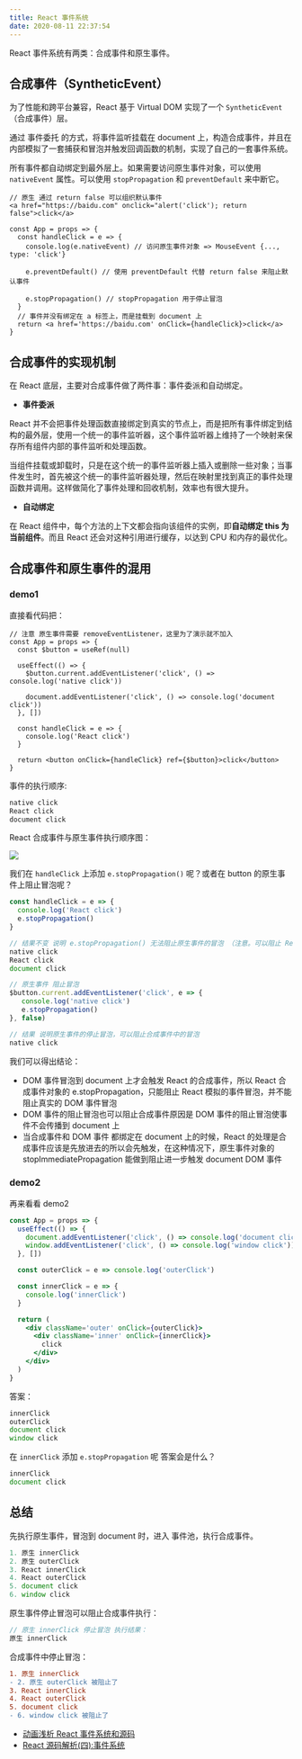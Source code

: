 ```yaml
---
title: React 事件系统
date: 2020-08-11 22:37:54
---
```


React 事件系统有两类：合成事件和原生事件。

## 合成事件（SyntheticEvent）

为了性能和跨平台兼容，React 基于 Virtual DOM 实现了一个 `SyntheticEvent` （合成事件）层。

通过 <span class='orange'>事件委托</span> 的方式，将事件监听挂载在 document 上，构造合成事件，并且在内部模拟了一套捕获和冒泡并触发回调函数的机制，实现了自己的一套事件系统。

所有事件都自动绑定到最外层上。如果需要访问原生事件对象，可以使用 `nativeEvent` 属性。可以使用 `stopPropagation` 和 `preventDefault` 来中断它。

```JSX
// 原生 通过 return false 可以组织默认事件
<a href="https://baidu.com" onclick="alert('click'); return false">click</a>

const App = props => {
  const handleClick = e => {
    console.log(e.nativeEvent) // 访问原生事件对象 => MouseEvent {..., type: 'click'}

    e.preventDefault() // 使用 preventDefault 代替 return false 来阻止默认事件

    e.stopPropagation() // stopPropagation 用于停止冒泡
  }
  // 事件并没有绑定在 a 标签上，而是挂载到 document 上
  return <a href='https://baidu.com' onClick={handleClick}>click</a>
}
```

## 合成事件的实现机制

在 React 底层，主要对合成事件做了两件事：事件委派和自动绑定。

- **事件委派**

React 并不会把事件处理函数直接绑定到真实的节点上，而是把所有事件绑定到结构的最外层，使用一个统一的事件监听器，这个事件监听器上维持了一个映射来保存所有组件内部的事件监听和处理函数。

当组件挂载或卸载时，只是在这个统一的事件监听器上插入或删除一些对象；当事件发生时，首先被这个统一的事件监听器处理，然后在映射里找到真正的事件处理函数并调用。这样做简化了事件处理和回收机制，效率也有很大提升。

- **自动绑定**

在 React 组件中，每个方法的上下文都会指向该组件的实例，即**自动绑定 this 为当前组件**。而且 React 还会对这种引用进行缓存，以达到 CPU 和内存的最优化。

## 合成事件和原生事件的混用

### demo1

直接看代码把：

```JSX
// 注意 原生事件需要 removeEventListener，这里为了演示就不加入
const App = props => {
  const $button = useRef(null)

  useEffect(() => {
    $button.current.addEventListener('click', () => console.log('native click'))

    document.addEventListener('click', () => console.log('document click'))
  }, [])

  const handleClick = e => {
    console.log('React click')
  }

  return <button onClick={handleClick} ref={$button}>click</button>
}
```

事件的执行顺序:

```bash
native click
React click
document click
```

React 合成事件与原生事件执行顺序图：

![](https://gitee.com/alvin0216/cdn/raw/master/img/react/events.png)

我们在 `handleClick` 上添加 `e.stopPropagation()` 呢？或者在 button 的原生事件上阻止冒泡呢？

```js
const handleClick = e => {
  console.log('React click')
  e.stopPropagation()
}

// 结果不变 说明 e.stopPropagation() 无法阻止原生事件的冒泡 （注意。可以阻止 React 合成事件中的冒泡）
native click
React click
document click
```

```js
// 原生事件 阻止冒泡
$button.current.addEventListener('click', e => {
   console.log('native click')
   e.stopPropagation()
}, false)

// 结果 说明原生事件的停止冒泡，可以阻止合成事件中的冒泡
native click
```

我们可以得出结论：

- DOM 事件冒泡到 document 上才会触发 React 的合成事件，所以 React 合成事件对象的 e.stopPropagation，只能阻止 React 模拟的事件冒泡，并不能阻止真实的 DOM 事件冒泡
- DOM 事件的阻止冒泡也可以阻止合成事件原因是 DOM 事件的阻止冒泡使事件不会传播到 document 上
- 当合成事件和 DOM 事件 都绑定在 document 上的时候，React 的处理是合成事件应该是先放进去的所以会先触发，在这种情况下，原生事件对象的 stopImmediatePropagation 能做到阻止进一步触发 document DOM 事件

### demo2

再来看看 demo2

```jsx
const App = props => {
  useEffect(() => {
    document.addEventListener('click', () => console.log('document click'))
    window.addEventListener('click', () => console.log('window click'))
  }, [])

  const outerClick = e => console.log('outerClick')

  const innerClick = e => {
    console.log('innerClick')
  }

  return (
    <div className='outer' onClick={outerClick}>
      <div className='inner' onClick={innerClick}>
        click
      </div>
    </div>
  )
}
```

答案：

```js
innerClick
outerClick
document click
window click
```

在 `innerClick` 添加 `e.stopPropagation` 呢 答案会是什么？

```js
innerClick
document click
```

## 总结

先执行原生事件，冒泡到 document 时，进入 事件池，执行合成事件。

```js
1. 原生 innerClick
2. 原生 outerClick
3. React innerClick
4. React outerClick
5. document click
6. window click
```

原生事件停止冒泡可以阻止合成事件执行：

```js
// 原生 innerClick 停止冒泡 执行结果：
原生 innerClick
```

合成事件中停止冒泡：

```diff
1. 原生 innerClick
- 2. 原生 outerClick 被阻止了
3. React innerClick
4. React outerClick
5. document click
- 6. window click 被阻止了
```

- [动画浅析 React 事件系统和源码](https://juejin.im/post/6844903704261312520)
- [React 源码解析(四):事件系统](https://juejin.im/post/6844903538762448910)
